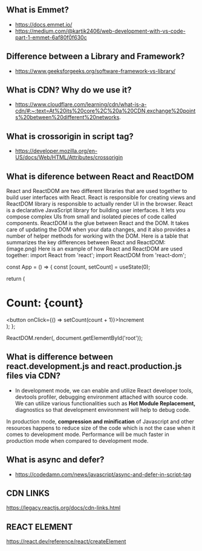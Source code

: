 ## What is Emmet?

- https://docs.emmet.io/
- https://medium.com/@kartik2406/web-development-with-vs-code-part-1-emmet-6af80f0f630c

## Difference between a Library and Framework?

- https://www.geeksforgeeks.org/software-framework-vs-library/

## What is CDN? Why do we use it?

- https://www.cloudflare.com/learning/cdn/what-is-a-cdn/#:~:text=At%20its%20core%2C%20a%20CDN,exchange%20points%20between%20different%20networks.

##  What is crossorigin in script tag?
- https://developer.mozilla.org/en-US/docs/Web/HTML/Attributes/crossorigin

## What is diference between React and ReactDOM
React and ReactDOM are two different libraries that are used together to build user interfaces with React. React is responsible for creating views and ReactDOM library is responsible to actually render UI in the browser.
React is a declarative JavaScript library for building user interfaces. It lets you compose complex UIs from small and isolated pieces of code called components.
ReactDOM is the glue between React and the DOM. It takes care of updating the DOM when your data changes, and it also provides a number of helper methods for working with the DOM.
Here is a table that summarizes the key differences between React and ReactDOM:
(image.png)
Here is an example of how React and ReactDOM are used together:
import React from 'react';
import ReactDOM from 'react-dom';

const App = () => {
  const [count, setCount] = useState(0);

  return (
    <div>
      <h1>Count: {count}</h1>
      <button onClick={() => setCount(count + 1)}>Increment</button>
    </div>
  );
};

ReactDOM.render(<App />, document.getElementById('root'));


## What is difference between react.development.js and react.production.js files via CDN?

- In development mode, we can enable and utilize React developer tools, devtools profiler, debugging environment attached with source code. We can utilize various functionalities such as **Hot Module Replacement,** diagnostics so that development environment will help to debug code.

In production mode, **compression and minification** of Javascript and other resources happens to reduce size of the code which is not the case when it comes to development mode. Performance will be much faster in production mode when compared to development mode.

## What is async and defer? 
- https://codedamn.com/news/javascript/async-and-defer-in-script-tag

## CDN LINKS
https://legacy.reactjs.org/docs/cdn-links.html

## REACT ELEMENT 
https://react.dev/reference/react/createElement